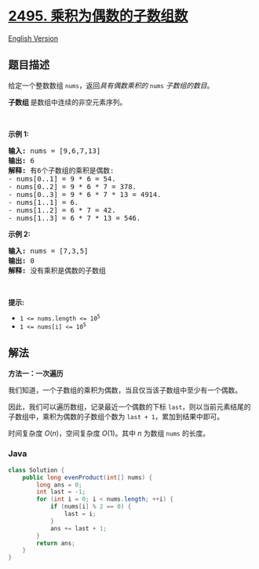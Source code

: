 # [2495. 乘积为偶数的子数组数](https://leetcode.cn/problems/number-of-subarrays-having-even-product)

[English Version](/solution/2400-2499/2495.Number%20of%20Subarrays%20Having%20Even%20Product/README_EN.md)

## 题目描述

<p>给定一个整数数组 <code>nums</code>，返回<em>具有偶数乘积的 </em><code>nums</code><em> 子数组的数目</em>。</p>

<p><strong>子数组&nbsp;</strong>是数组中连续的非空元素序列。</p>

<p>&nbsp;</p>

<p><strong>示例 1:</strong></p>

<pre>
<strong>输入:</strong> nums = [9,6,7,13]
<strong>输出:</strong> 6
<strong>解释:</strong> 有6个子数组的乘积是偶数:
- nums[0..1] = 9 * 6 = 54.
- nums[0..2] = 9 * 6 * 7 = 378.
- nums[0..3] = 9 * 6 * 7 * 13 = 4914.
- nums[1..1] = 6.
- nums[1..2] = 6 * 7 = 42.
- nums[1..3] = 6 * 7 * 13 = 546.
</pre>

<p><strong>示例 2:</strong></p>

<pre>
<strong>输入:</strong> nums = [7,3,5]
<strong>输出:</strong> 0
<strong>解释:</strong> 没有乘积是偶数的子数组
</pre>

<p>&nbsp;</p>

<p><strong>提示:</strong></p>

<ul>
	<li><code>1 &lt;= nums.length &lt;= 10<sup>5</sup></code></li>
	<li><code>1 &lt;= nums[i] &lt;= 10<sup>5</sup></code></li>
</ul>

## 解法

**方法一：一次遍历**

我们知道，一个子数组的乘积为偶数，当且仅当该子数组中至少有一个偶数。

因此，我们可以遍历数组，记录最近一个偶数的下标 `last`，则以当前元素结尾的子数组中，乘积为偶数的子数组个数为 `last + 1`，累加到结果中即可。

时间复杂度 $O(n)$，空间复杂度 $O(1)$。其中 $n$ 为数组 `nums` 的长度。

### **Java**

```java
class Solution {
    public long evenProduct(int[] nums) {
        long ans = 0;
        int last = -1;
        for (int i = 0; i < nums.length; ++i) {
            if (nums[i] % 2 == 0) {
                last = i;
            }
            ans += last + 1;
        }
        return ans;
    }
}
```
